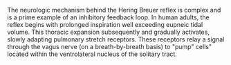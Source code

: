 The neurologic mechanism behind the Hering Breuer reflex is complex and is a prime example of an inhibitory feedback loop. In human adults, the reflex begins with prolonged inspiration well exceeding eupneic tidal volume. This thoracic expansion subsequently and gradually activates, slowly adapting pulmonary stretch receptors. These receptors relay a signal through the vagus nerve (on a breath-by-breath basis) to "pump" cells" located within the ventrolateral nucleus of the solitary tract.